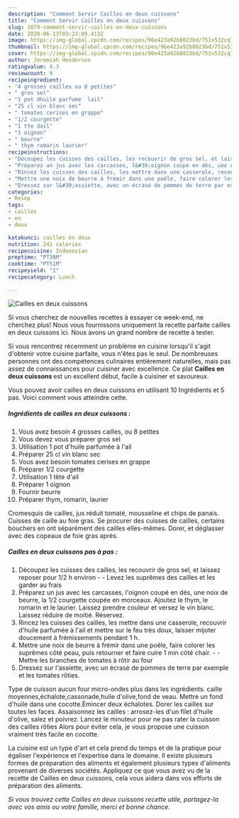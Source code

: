 ```yaml
---
description: "Comment Servir Cailles en deux cuissons"
title: "Comment Servir Cailles en deux cuissons"
slug: 1079-comment-servir-cailles-en-deux-cuissons
date: 2020-06-13T03:23:09.413Z
image: https://img-global.cpcdn.com/recipes/96e423a92b8023bd/751x532cq70/cailles-en-deux-cuissons-photo-principale-de-la-recette.jpg
thumbnail: https://img-global.cpcdn.com/recipes/96e423a92b8023bd/751x532cq70/cailles-en-deux-cuissons-photo-principale-de-la-recette.jpg
cover: https://img-global.cpcdn.com/recipes/96e423a92b8023bd/751x532cq70/cailles-en-deux-cuissons-photo-principale-de-la-recette.jpg
author: Jeremiah Henderson
ratingvalue: 4.3
reviewcount: 9
recipeingredient:
- "4 grosses cailles ou 8 petites"
- " gros sel"
- "1 pot dhuile parfume  lail"
- "25 cl vin blanc sec"
- " tomates cerises en grappe"
- "1/2 courgette"
- "1 tte dail"
- "1 oignon"
- " beurre"
- " thym romarin laurier"
recipeinstructions:
- "Découpez les cuisses des cailles, les recouvrir de gros sel, et laissez reposer pour 1/2 h environ  Levez les suprêmes des cailles et les garder au frais"
- "Préparez un jus avec les carcasses, l&#39;oignon coupé en dés, une noix de beurre, la 1/2 courgette coupée en morceaux. Ajoutez le thym, le romarin et le laurier. Laissez prendre couleur et versez le vin blanc. Laissez réduire de moitié. Réservez."
- "Rincez les cuisses des cailles, les mettre dans une casserole, recouvrir d&#39;huile parfumée à l&#39;ail et mettre sur le feu très doux, laisser mijoter doucement à frémissements pendant 1 h."
- "Mettre une noix de beurre à frémir dans une poêle, faire colorer les suprêmes côté peau, puis retourner et faire cuire 1 min côté chair.   Mettre les branches de tomates à rôtir au four"
- "Dressez sur l&#39;assiette, avec un écrasé de pommes de terre par exemple et les tomates rôties."
categories:
- Resep
tags:
- cailles
- en
- deux

katakunci: cailles en deux 
nutrition: 241 calories
recipecuisine: Indonesian
preptime: "PT30M"
cooktime: "PT51M"
recipeyield: "1"
recipecategory: Lunch

---
```



![Cailles en deux cuissons](https://img-global.cpcdn.com/recipes/96e423a92b8023bd/751x532cq70/cailles-en-deux-cuissons-photo-principale-de-la-recette.jpg)

Si vous cherchez de nouvelles recettes à essayer ce week-end, ne cherchez plus! Nous vous fournissons uniquement la recette parfaite cailles en deux cuissons ici. Nous avons un grand nombre de recette à tester.

Si vous rencontrez récemment un problème en cuisine lorsqu'il s'agit d'obtenir votre cuisine parfaite, vous n'êtes pas le seul. De nombreuses personnes ont des compétences culinaires entièrement naturelles, mais pas assez de connaissances pour cuisiner avec excellence. Ce plat <strong> Cailles en deux cuissons </strong> est un excellent début, facile à cuisiner et savoureux.

<!--inarticleads1-->

Vous pouvez avoir cailles en deux cuissons en utilisant 10 Ingrédients et 5 pas. Voici comment vous atteindre cette.

##### Ingrédients de cailles en deux cuissons :

1. Vous avez besoin 4 grosses cailles, ou 8 petites
1. Vous devez vous préparer  gros sel
1. Utilisation 1 pot d&#39;huile parfumée à l&#39;ail
1. Préparer 25 cl vin blanc sec
1. Vous avez besoin  tomates cerises en grappe
1. Préparer 1/2 courgette
1. Utilisation 1 tête d&#39;ail
1. Préparer 1 oignon
1. Fournir  beurre
1. Préparer  thym, romarin, laurier


Cromesquis de cailles, jus réduit tomaté, mousseline et chips de panais. Cuisses de caille au foie gras. Se procurer des cuisses de cailles, certains bouchers en ont séparément des cailles elles-mêmes. Dorer, et déglasser avec des copeaux de foie gras après. 

<!--inarticleads2-->

##### Cailles en deux cuissons pas à pas :

1. Découpez les cuisses des cailles, les recouvrir de gros sel, et laissez reposer pour 1/2 h environ -  - Levez les suprêmes des cailles et les garder au frais
1. Préparez un jus avec les carcasses, l&#39;oignon coupé en dés, une noix de beurre, la 1/2 courgette coupée en morceaux. Ajoutez le thym, le romarin et le laurier. Laissez prendre couleur et versez le vin blanc. Laissez réduire de moitié. Réservez.
1. Rincez les cuisses des cailles, les mettre dans une casserole, recouvrir d&#39;huile parfumée à l&#39;ail et mettre sur le feu très doux, laisser mijoter doucement à frémissements pendant 1 h.
1. Mettre une noix de beurre à frémir dans une poêle, faire colorer les suprêmes côté peau, puis retourner et faire cuire 1 min côté chair. -  -  Mettre les branches de tomates à rôtir au four
1. Dressez sur l&#39;assiette, avec un écrasé de pommes de terre par exemple et les tomates rôties.


Type de cuisson aucun four micro-ondes plus dans les ingrédients. caille moyennes,échalote,cassonade,huile d&#39;olive,fond de veau. Mettre un fond d&#39;huile dans une cocotte.Émincer deux échalotes. Dorer les cailles sur toutes les faces. Assaisonnez les cailles : arrosez-les d&#39;un filet d&#39;huile d&#39;olive, salez et poivrez. Lancez le minuteur pour ne pas rater la cuisson des cailles rôties Alors pour éviter cela, je vous propose une cuisson vraiment très facile en cocotte. 

<!--inarticleads1-->

<p>
La cuisine est un type d'art et cela prend du temps et de la pratique pour égaliser l'expérience et l'expertise dans le domaine. Il existe plusieurs formes de préparation des aliments et également plusieurs types d'aliments provenant de diverses sociétés. Appliquez ce que vous avez vu de la recette de Cailles en deux cuissons, cela vous aidera dans vos efforts de préparation des aliments.
</p>

<p>
<i>Si vous trouvez cette Cailles en deux cuissons recette utile, partagez-la avec vos amis ou votre famille, merci et bonne chance.</i>
</p>
